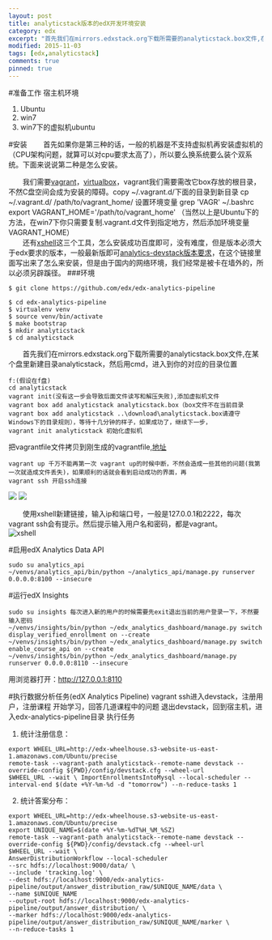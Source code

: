```yaml
---
layout: post
title: analyticstack版本的edX开发环境安装
category: edx
excerpt: "首先我们在mirrors.edxstack.org下载所需要的analyticstack.box文件,在某个盘里新建目录analyticstack，然后用cmd，进入到你的对应的目录位置..."
modified: 2015-11-03
tags: [edx,analyticstack]
comments: true
pinned: true
---
```

#准备工作
宿主机环境
1. Ubuntu
2. win7
3. win7下的虚拟机ubuntu

#安装
　　首先如果你是第三种的话，一般的机器是不支持虚拟机再安装虚拟机的（CPU架构问题，就算可以对cpu要求太高了），所以要么换系统要么装个双系统。下面来说说第二种是怎么安装。

　　我们需要[vagrant](https://www.vagrantup.com/)，[virtualbox](https://www.virtualbox.org/)，vagrant我们需要需改它box存放的根目录，不然C盘空间会成为安装的障碍。copy ~/.vagrant.d/下面的目录到新目录
cp ~/.vagrant.d/   /path/to/vagrant_home/
设置环境变量
grep 'VAGR' ~/.bashrc
export VAGRANT_HOME='/path/to/vagrant_home'
（当然以上是Ubuntu下的方法，在win7下你只需要复制.vagrant.d文件到指定地方，然后添加环境变量VAGRANT_HOME）  
　　还有[xshell](http://www.netsarang.com/products/xsh_overview.html)这三个工具，怎么安装成功百度即可，没有难度，但是版本必须大于edx要求的版本，一般最新版即可[analytics-devstack版本要求](http://edx.readthedocs.org/projects/edx-installing-configuring-and-running/en/latest/devstack/analytics_devstack.html#using-the-analytics-devstack)，在这个链接里面写出来了怎么来安装，但是由于国内的网络环境，我们经常是被卡在墙外的，所以必须另辟蹊径。
###环境

```
$ git clone https://github.com/edx/edx-analytics-pipeline

$ cd edx-analytics-pipeline
$ virtualenv venv
$ source venv/bin/activate
$ make bootstrap
$ mkdir analyticstack
$ cd analyticstack
```

　　首先我们在mirrors.edxstack.org下载所需要的analyticstack.box文件,在某个盘里新建目录analyticstack，然后用cmd，进入到你的对应的目录位置　　
```
f:(假设在f盘)  
cd analyticstack  
vagrant init(没有这一步会导致后面文件读写和解压失败),添加虚拟机文件  
vagrant box add analyticstack analyticstack.box（box文件不在当前目录vagrant box add analyticstack ..\download\analyticstack.box请遵守Windows下的目录规则），等待十几分钟的样子，如果成功了，继续下一步，  
vagrant init analyticstack 初始化虚拟机  
```

把vagrantfile文件拷贝到刚生成的vagrantfile,[地址](https://raw.github.com/edx/configuration/master/vagrant/release/analyticstack/Vagrantfile)

```
vagrant up 千万不能再第一次 vagrant up的时候中断，不然会造成一些其他的问题(我第一次就造成文件丢失)，如果顺利的话就会看到启动成功的界面，再  
vagrant ssh 开启ssh连接
```  

![](http://i.imgur.com/VJ3V3cT.png)
![](http://i.imgur.com/0dw6Y1w.png)

　　使用xshell新建链接，输入ip和端口号，一般是127.0.0.1和2222，每次vagrant ssh会有提示。然后提示输入用户名和密码，都是vagrant。  
![xshell](http://i.imgur.com/onten3M.png)


#启用edX Analytics Data API

```
sudo su analytics_api
~/venvs/analytics_api/bin/python ~/analytics_api/manage.py runserver 0.0.0.0:8100 --insecure
```

#运行edX Insights

```
sudo su insights 每次进入新的用户的时候需要先exit退出当前的用户登录一下，不然要输入密码  
~/venvs/insights/bin/python ~/edx_analytics_dashboard/manage.py switch display_verified_enrollment on --create
~/venvs/insights/bin/python ~/edx_analytics_dashboard/manage.py switch enable_course_api on --create
~/venvs/insights/bin/python ~/edx_analytics_dashboard/manage.py runserver 0.0.0.0:8110 --insecure
```
用浏览器打开：http://127.0.0.1:8110

#执行数据分析任务(edX Analytics Pipeline)
vagrant ssh进入devstack，注册用户，注册课程
开始学习，回答几道课程中的问题
退出devstack，回到宿主机，进入edx-analytics-pipeline目录
执行任务

1. 统计注册信息：
```
export WHEEL_URL=http://edx-wheelhouse.s3-website-us-east-1.amazonaws.com/Ubuntu/precise
remote-task --vagrant-path analyticstack--remote-name devstack --override-config ${PWD}/config/devstack.cfg --wheel-url   
$WHEEL_URL --wait \ ImportEnrollmentsIntoMysql --local-scheduler --interval-end $(date +%Y-%m-%d -d "tomorrow") --n-reduce-tasks 1
```
2. 统计答案分布：
```
export WHEEL_URL=http://edx-wheelhouse.s3-website-us-east-1.amazonaws.com/Ubuntu/precise
export UNIQUE_NAME=$(date +%Y-%m-%dT%H_%M_%SZ)  
remote-task --vagrant-path analyticstack--remote-name devstack --override-config ${PWD}/config/devstack.cfg --wheel-url 
$WHEEL_URL --wait \  `
AnswerDistributionWorkflow --local-scheduler   
--src hdfs://localhost:9000/data/ \  
--include 'tracking.log' \  
--dest hdfs://localhost:9000/edx-analytics-pipeline/output/answer_distribution_raw/$UNIQUE_NAME/data \  
--name $UNIQUE_NAME   
--output-root hdfs://localhost:9000/edx-analytics-pipeline/output/answer_distribution/ \  
--marker hdfs://localhost:9000/edx-analytics-pipeline/output/answer_distribution_raw/$UNIQUE_NAME/marker \  
--n-reduce-tasks 1
```
